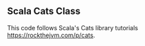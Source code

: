 ## Scala Cats Class

This code follows Scala's Cats library tutorials https://rockthejvm.com/p/cats.